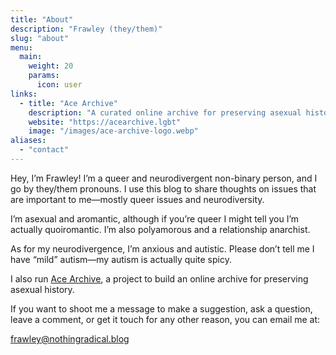 ```yaml
---
title: "About"
description: "Frawley (they/them)"
slug: "about"
menu:
  main:
    weight: 20
    params:
      icon: user
links:
  - title: "Ace Archive"
    description: "A curated online archive for preserving asexual history."
    website: "https://acearchive.lgbt"
    image: "/images/ace-archive-logo.webp"
aliases:
  - "contact"
---
```


Hey, I’m Frawley! I’m a queer and neurodivergent non-binary person, and I go by
they/them pronouns. I use this blog to share thoughts on issues that are
important to me—mostly queer issues and neurodiversity.

I’m asexual and aromantic, although if you’re queer I might tell you I’m
actually quoiromantic. I’m also polyamorous and a relationship anarchist.

As for my neurodivergence, I’m anxious and autistic. Please don’t tell me I
have “mild” autism—my autism is actually quite spicy.

I also run [Ace Archive](https://acearchive.lgbt), a project to build an online
archive for preserving asexual history.

If you want to shoot me a message to make a suggestion, ask a question, leave a
comment, or get it touch for any other reason, you can email me at:

<frawley@nothingradical.blog>
